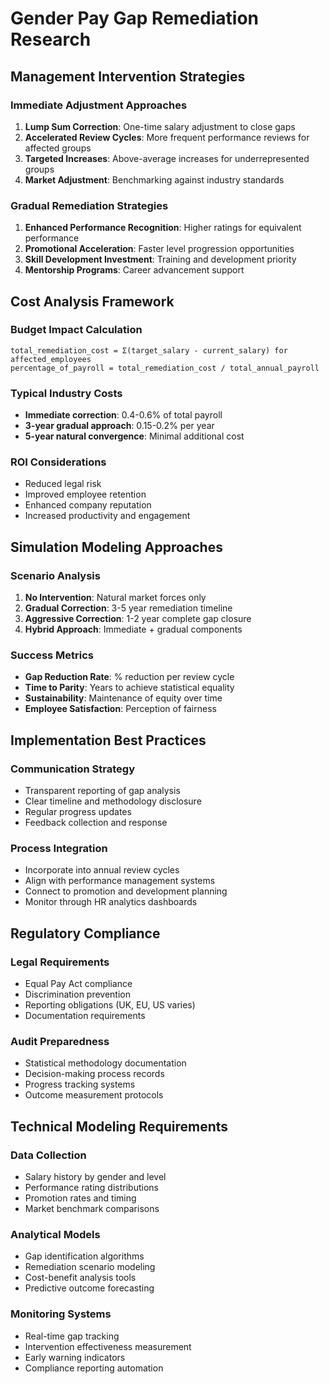# Gender Pay Gap Remediation Research

## Management Intervention Strategies

### Immediate Adjustment Approaches
1. **Lump Sum Correction**: One-time salary adjustment to close gaps
2. **Accelerated Review Cycles**: More frequent performance reviews for affected groups
3. **Targeted Increases**: Above-average increases for underrepresented groups
4. **Market Adjustment**: Benchmarking against industry standards

### Gradual Remediation Strategies
1. **Enhanced Performance Recognition**: Higher ratings for equivalent performance
2. **Promotional Acceleration**: Faster level progression opportunities
3. **Skill Development Investment**: Training and development priority
4. **Mentorship Programs**: Career advancement support

## Cost Analysis Framework

### Budget Impact Calculation
```
total_remediation_cost = Σ(target_salary - current_salary) for affected_employees
percentage_of_payroll = total_remediation_cost / total_annual_payroll
```

### Typical Industry Costs
- **Immediate correction**: 0.4-0.6% of total payroll
- **3-year gradual approach**: 0.15-0.2% per year
- **5-year natural convergence**: Minimal additional cost

### ROI Considerations
- Reduced legal risk
- Improved employee retention
- Enhanced company reputation
- Increased productivity and engagement

## Simulation Modeling Approaches

### Scenario Analysis
1. **No Intervention**: Natural market forces only
2. **Gradual Correction**: 3-5 year remediation timeline
3. **Aggressive Correction**: 1-2 year complete gap closure
4. **Hybrid Approach**: Immediate + gradual components

### Success Metrics
- **Gap Reduction Rate**: % reduction per review cycle
- **Time to Parity**: Years to achieve statistical equality
- **Sustainability**: Maintenance of equity over time
- **Employee Satisfaction**: Perception of fairness

## Implementation Best Practices

### Communication Strategy
- Transparent reporting of gap analysis
- Clear timeline and methodology disclosure
- Regular progress updates
- Feedback collection and response

### Process Integration
- Incorporate into annual review cycles
- Align with performance management systems
- Connect to promotion and development planning
- Monitor through HR analytics dashboards

## Regulatory Compliance

### Legal Requirements
- Equal Pay Act compliance
- Discrimination prevention
- Reporting obligations (UK, EU, US varies)
- Documentation requirements

### Audit Preparedness
- Statistical methodology documentation
- Decision-making process records
- Progress tracking systems
- Outcome measurement protocols

## Technical Modeling Requirements

### Data Collection
- Salary history by gender and level
- Performance rating distributions
- Promotion rates and timing
- Market benchmark comparisons

### Analytical Models
- Gap identification algorithms
- Remediation scenario modeling
- Cost-benefit analysis tools
- Predictive outcome forecasting

### Monitoring Systems
- Real-time gap tracking
- Intervention effectiveness measurement
- Early warning indicators
- Compliance reporting automation
